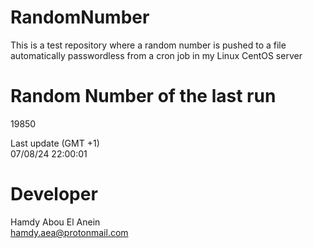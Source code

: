 # RandomNumber    
This is a test repository where a random number is pushed to a file automatically passwordless from a cron job in my Linux CentOS server    
# Random Number of the last run   
19850
      
Last update (GMT +1)    
07/08/24 22:00:01
# Developer    
Hamdy Abou El Anein   
hamdy.aea@protonmail.com

